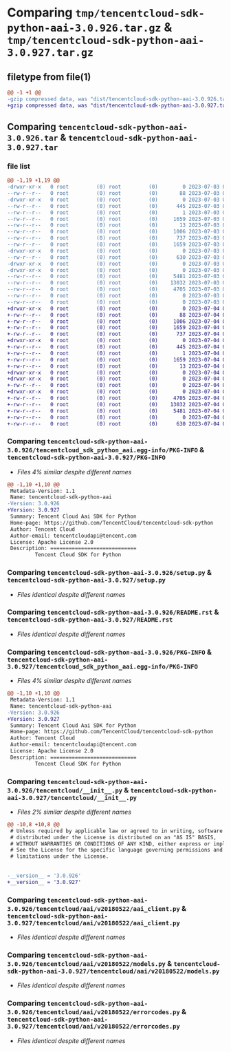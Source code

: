 # Comparing `tmp/tencentcloud-sdk-python-aai-3.0.926.tar.gz` & `tmp/tencentcloud-sdk-python-aai-3.0.927.tar.gz`

## filetype from file(1)

```diff
@@ -1 +1 @@
-gzip compressed data, was "dist/tencentcloud-sdk-python-aai-3.0.926.tar", last modified: Mon Jul  3 00:17:27 2023, max compression
+gzip compressed data, was "dist/tencentcloud-sdk-python-aai-3.0.927.tar", last modified: Tue Jul  4 00:13:18 2023, max compression
```

## Comparing `tencentcloud-sdk-python-aai-3.0.926.tar` & `tencentcloud-sdk-python-aai-3.0.927.tar`

### file list

```diff
@@ -1,19 +1,19 @@
-drwxr-xr-x   0 root         (0) root         (0)        0 2023-07-03 00:17:27.000000 tencentcloud-sdk-python-aai-3.0.926/
--rw-r--r--   0 root         (0) root         (0)       88 2023-07-03 00:17:27.000000 tencentcloud-sdk-python-aai-3.0.926/setup.cfg
-drwxr-xr-x   0 root         (0) root         (0)        0 2023-07-03 00:17:27.000000 tencentcloud-sdk-python-aai-3.0.926/tencentcloud_sdk_python_aai.egg-info/
--rw-r--r--   0 root         (0) root         (0)      445 2023-07-03 00:17:27.000000 tencentcloud-sdk-python-aai-3.0.926/tencentcloud_sdk_python_aai.egg-info/SOURCES.txt
--rw-r--r--   0 root         (0) root         (0)        1 2023-07-03 00:17:27.000000 tencentcloud-sdk-python-aai-3.0.926/tencentcloud_sdk_python_aai.egg-info/dependency_links.txt
--rw-r--r--   0 root         (0) root         (0)     1659 2023-07-03 00:17:27.000000 tencentcloud-sdk-python-aai-3.0.926/tencentcloud_sdk_python_aai.egg-info/PKG-INFO
--rw-r--r--   0 root         (0) root         (0)       13 2023-07-03 00:17:27.000000 tencentcloud-sdk-python-aai-3.0.926/tencentcloud_sdk_python_aai.egg-info/top_level.txt
--rw-r--r--   0 root         (0) root         (0)     1006 2023-07-03 00:17:27.000000 tencentcloud-sdk-python-aai-3.0.926/setup.py
--rw-r--r--   0 root         (0) root         (0)      737 2023-07-03 00:17:27.000000 tencentcloud-sdk-python-aai-3.0.926/README.rst
--rw-r--r--   0 root         (0) root         (0)     1659 2023-07-03 00:17:27.000000 tencentcloud-sdk-python-aai-3.0.926/PKG-INFO
-drwxr-xr-x   0 root         (0) root         (0)        0 2023-07-03 00:17:27.000000 tencentcloud-sdk-python-aai-3.0.926/tencentcloud/
--rw-r--r--   0 root         (0) root         (0)      630 2023-07-03 00:17:27.000000 tencentcloud-sdk-python-aai-3.0.926/tencentcloud/__init__.py
-drwxr-xr-x   0 root         (0) root         (0)        0 2023-07-03 00:17:27.000000 tencentcloud-sdk-python-aai-3.0.926/tencentcloud/aai/
-drwxr-xr-x   0 root         (0) root         (0)        0 2023-07-03 00:17:27.000000 tencentcloud-sdk-python-aai-3.0.926/tencentcloud/aai/v20180522/
--rw-r--r--   0 root         (0) root         (0)     5481 2023-07-03 00:17:27.000000 tencentcloud-sdk-python-aai-3.0.926/tencentcloud/aai/v20180522/aai_client.py
--rw-r--r--   0 root         (0) root         (0)    13032 2023-07-03 00:17:27.000000 tencentcloud-sdk-python-aai-3.0.926/tencentcloud/aai/v20180522/models.py
--rw-r--r--   0 root         (0) root         (0)     4705 2023-07-03 00:17:27.000000 tencentcloud-sdk-python-aai-3.0.926/tencentcloud/aai/v20180522/errorcodes.py
--rw-r--r--   0 root         (0) root         (0)        0 2023-07-03 00:17:27.000000 tencentcloud-sdk-python-aai-3.0.926/tencentcloud/aai/v20180522/__init__.py
--rw-r--r--   0 root         (0) root         (0)        0 2023-07-03 00:17:27.000000 tencentcloud-sdk-python-aai-3.0.926/tencentcloud/aai/__init__.py
+drwxr-xr-x   0 root         (0) root         (0)        0 2023-07-04 00:13:18.000000 tencentcloud-sdk-python-aai-3.0.927/
+-rw-r--r--   0 root         (0) root         (0)       88 2023-07-04 00:13:18.000000 tencentcloud-sdk-python-aai-3.0.927/setup.cfg
+-rw-r--r--   0 root         (0) root         (0)     1006 2023-07-04 00:13:18.000000 tencentcloud-sdk-python-aai-3.0.927/setup.py
+-rw-r--r--   0 root         (0) root         (0)     1659 2023-07-04 00:13:18.000000 tencentcloud-sdk-python-aai-3.0.927/PKG-INFO
+-rw-r--r--   0 root         (0) root         (0)      737 2023-07-04 00:13:18.000000 tencentcloud-sdk-python-aai-3.0.927/README.rst
+drwxr-xr-x   0 root         (0) root         (0)        0 2023-07-04 00:13:18.000000 tencentcloud-sdk-python-aai-3.0.927/tencentcloud_sdk_python_aai.egg-info/
+-rw-r--r--   0 root         (0) root         (0)      445 2023-07-04 00:13:18.000000 tencentcloud-sdk-python-aai-3.0.927/tencentcloud_sdk_python_aai.egg-info/SOURCES.txt
+-rw-r--r--   0 root         (0) root         (0)        1 2023-07-04 00:13:18.000000 tencentcloud-sdk-python-aai-3.0.927/tencentcloud_sdk_python_aai.egg-info/dependency_links.txt
+-rw-r--r--   0 root         (0) root         (0)     1659 2023-07-04 00:13:18.000000 tencentcloud-sdk-python-aai-3.0.927/tencentcloud_sdk_python_aai.egg-info/PKG-INFO
+-rw-r--r--   0 root         (0) root         (0)       13 2023-07-04 00:13:18.000000 tencentcloud-sdk-python-aai-3.0.927/tencentcloud_sdk_python_aai.egg-info/top_level.txt
+drwxr-xr-x   0 root         (0) root         (0)        0 2023-07-04 00:13:18.000000 tencentcloud-sdk-python-aai-3.0.927/tencentcloud/
+drwxr-xr-x   0 root         (0) root         (0)        0 2023-07-04 00:13:18.000000 tencentcloud-sdk-python-aai-3.0.927/tencentcloud/aai/
+-rw-r--r--   0 root         (0) root         (0)        0 2023-07-04 00:13:18.000000 tencentcloud-sdk-python-aai-3.0.927/tencentcloud/aai/__init__.py
+drwxr-xr-x   0 root         (0) root         (0)        0 2023-07-04 00:13:18.000000 tencentcloud-sdk-python-aai-3.0.927/tencentcloud/aai/v20180522/
+-rw-r--r--   0 root         (0) root         (0)     4705 2023-07-04 00:13:18.000000 tencentcloud-sdk-python-aai-3.0.927/tencentcloud/aai/v20180522/errorcodes.py
+-rw-r--r--   0 root         (0) root         (0)    13032 2023-07-04 00:13:18.000000 tencentcloud-sdk-python-aai-3.0.927/tencentcloud/aai/v20180522/models.py
+-rw-r--r--   0 root         (0) root         (0)     5481 2023-07-04 00:13:18.000000 tencentcloud-sdk-python-aai-3.0.927/tencentcloud/aai/v20180522/aai_client.py
+-rw-r--r--   0 root         (0) root         (0)        0 2023-07-04 00:13:18.000000 tencentcloud-sdk-python-aai-3.0.927/tencentcloud/aai/v20180522/__init__.py
+-rw-r--r--   0 root         (0) root         (0)      630 2023-07-04 00:13:18.000000 tencentcloud-sdk-python-aai-3.0.927/tencentcloud/__init__.py
```

### Comparing `tencentcloud-sdk-python-aai-3.0.926/tencentcloud_sdk_python_aai.egg-info/PKG-INFO` & `tencentcloud-sdk-python-aai-3.0.927/PKG-INFO`

 * *Files 4% similar despite different names*

```diff
@@ -1,10 +1,10 @@
 Metadata-Version: 1.1
 Name: tencentcloud-sdk-python-aai
-Version: 3.0.926
+Version: 3.0.927
 Summary: Tencent Cloud Aai SDK for Python
 Home-page: https://github.com/TencentCloud/tencentcloud-sdk-python
 Author: Tencent Cloud
 Author-email: tencentcloudapi@tencent.com
 License: Apache License 2.0
 Description: ============================
         Tencent Cloud SDK for Python
```

### Comparing `tencentcloud-sdk-python-aai-3.0.926/setup.py` & `tencentcloud-sdk-python-aai-3.0.927/setup.py`

 * *Files identical despite different names*

### Comparing `tencentcloud-sdk-python-aai-3.0.926/README.rst` & `tencentcloud-sdk-python-aai-3.0.927/README.rst`

 * *Files identical despite different names*

### Comparing `tencentcloud-sdk-python-aai-3.0.926/PKG-INFO` & `tencentcloud-sdk-python-aai-3.0.927/tencentcloud_sdk_python_aai.egg-info/PKG-INFO`

 * *Files 4% similar despite different names*

```diff
@@ -1,10 +1,10 @@
 Metadata-Version: 1.1
 Name: tencentcloud-sdk-python-aai
-Version: 3.0.926
+Version: 3.0.927
 Summary: Tencent Cloud Aai SDK for Python
 Home-page: https://github.com/TencentCloud/tencentcloud-sdk-python
 Author: Tencent Cloud
 Author-email: tencentcloudapi@tencent.com
 License: Apache License 2.0
 Description: ============================
         Tencent Cloud SDK for Python
```

### Comparing `tencentcloud-sdk-python-aai-3.0.926/tencentcloud/__init__.py` & `tencentcloud-sdk-python-aai-3.0.927/tencentcloud/__init__.py`

 * *Files 2% similar despite different names*

```diff
@@ -10,8 +10,8 @@
 # Unless required by applicable law or agreed to in writing, software
 # distributed under the License is distributed on an "AS IS" BASIS,
 # WITHOUT WARRANTIES OR CONDITIONS OF ANY KIND, either express or implied.
 # See the License for the specific language governing permissions and
 # limitations under the License.
 
 
-__version__ = '3.0.926'
+__version__ = '3.0.927'
```

### Comparing `tencentcloud-sdk-python-aai-3.0.926/tencentcloud/aai/v20180522/aai_client.py` & `tencentcloud-sdk-python-aai-3.0.927/tencentcloud/aai/v20180522/aai_client.py`

 * *Files identical despite different names*

### Comparing `tencentcloud-sdk-python-aai-3.0.926/tencentcloud/aai/v20180522/models.py` & `tencentcloud-sdk-python-aai-3.0.927/tencentcloud/aai/v20180522/models.py`

 * *Files identical despite different names*

### Comparing `tencentcloud-sdk-python-aai-3.0.926/tencentcloud/aai/v20180522/errorcodes.py` & `tencentcloud-sdk-python-aai-3.0.927/tencentcloud/aai/v20180522/errorcodes.py`

 * *Files identical despite different names*

